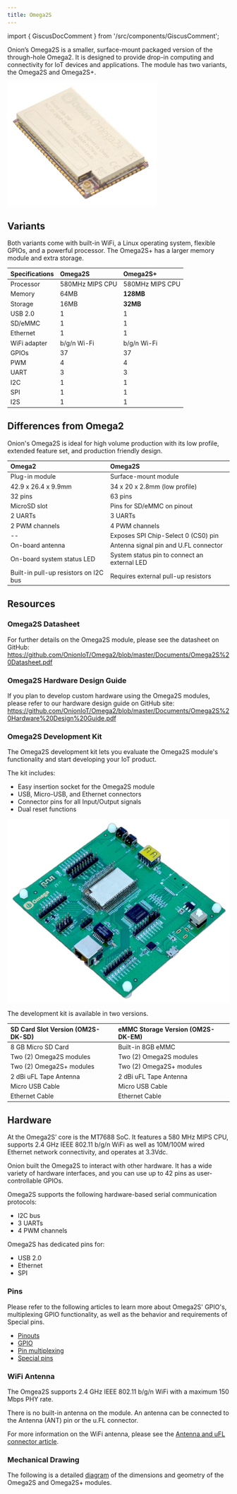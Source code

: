 ```yaml
---
title: Omega2S
---
```


import { GiscusDocComment } from '/src/components/GiscusComment';

Onion’s Omega2S is a smaller, surface-mount packaged version of the through-hole Omega2. It is designed to provide drop-in computing and connectivity for IoT devices and applications. The module has two variants, the Omega2S and Omega2S+.

![omega2s-module](./assets/omega2s-product.jpg)

## Variants

Both variants come with built-in WiFi, a Linux operating system, flexible GPIOs, and a powerful processor. The Omega2S+ has a larger memory module and extra storage.

| Specifications | Omega2S         | Omega2S+        |
| :------------- | :-------------- | :-------------- |
| Processor      | 580MHz MIPS CPU | 580MHz MIPS CPU |
| Memory         | 64MB            | **128MB**       |
| Storage        | 16MB            | **32MB**        |
| USB 2.0        | 1               | 1               |
| SD/eMMC        | 1               | 1               |
| Ethernet       | 1               | 1               |
| WiFi adapter   | b/g/n Wi-Fi     | b/g/n Wi-Fi     |
| GPIOs          | 37              | 37              |
| PWM            | 4               | 4               |
| UART           | 3               | 3               |
| I2C            | 1               | 1               |
| SPI            | 1               | 1               |
| I2S            | 1               | 1               |

## Differences from Omega2

Onion's Omega2S is ideal for high volume production with its low profile, extended feature set, and production friendly design.

| Omega2                                | Omega2S                                      |
| :------------------------------------ | :------------------------------------------- |
| Plug-in module                        | Surface-mount module                         |
| 42.9 x 26.4 x 9.9mm                   | 34 x 20 x 2.8mm (low profile)                |
| 32 pins                               | 63 pins                                      |
| MicroSD slot                          | Pins for SD/eMMC on pinout                   |
| 2 UARTs                               | 3 UARTs                                      |
| 2 PWM channels                        | 4 PWM channels                               |
| --                                    | Exposes SPI Chip-Select 0 (CS0) pin          |
| On-board antenna                      | Antenna signal pin and U.FL connector        |
| On-board system status LED            | System status pin to connect an external LED |
| Built-in pull-up resistors on I2C bus | Requires external pull-up resistors          |

## Resources

### Omega2S Datasheet

For further details on the Omega2S module, please see the datasheet on GitHub: https://github.com/OnionIoT/Omega2/blob/master/Documents/Omega2S%20Datasheet.pdf

### Omega2S Hardware Design Guide

If you plan to develop custom hardware using the Omega2S modules, please refer to our hardware design guide on GitHub site: https://github.com/OnionIoT/Omega2/blob/master/Documents/Omega2S%20Hardware%20Design%20Guide.pdf

### Omega2S Development Kit

The Omega2S development kit lets you evaluate the Omega2S module's functionality and start developing your IoT product.

The kit includes:

- Easy insertion socket for the Omega2S module
- USB, Micro-USB, and Ethernet connectors
- Connector pins for all Input/Output signals
- Dual reset functions

![omega2s-development-kit](./assets/omega2s-dev-kit.jpg)

The development kit is available in two versions.

| SD Card Slot Version (OM2S-DK-SD) | eMMC Storage Version (OM2S-DK-EM) |
| :-------------------------------- | :-------------------------------- |
| 8 GB Micro SD Card                | Built-in 8GB eMMC                 |
| Two (2) Omega2S modules           | Two (2) Omega2S modules           |
| Two (2) Omega2S+ modules          | Two (2) Omega2S+ modules          |
| 2 dBi uFL Tape Antenna            | 2 dBi uFL Tape Antenna            |
| Micro USB Cable                   | Micro USB Cable                   |
| Ethernet Cable                    | Ethernet Cable                    |

## Hardware

At the Omega2S’ core is the MT7688 SoC. It features a 580 MHz MIPS CPU, supports 2.4 GHz IEEE 802.11 b/g/n WiFi as well as 10M/100M wired Ethernet network connectivity, and operates at 3.3Vdc.

Onion built the Omega2S to interact with other hardware. It has a wide variety of hardware interfaces, and you can use up to 42 pins as user-controllable GPIOs.

Omega2S supports the following hardware-based serial communication protocols:

- I2C bus
- 3 UARTs
- 4 PWM channels

Omega2S has dedicated pins for:

- USB 2.0
- Ethernet
- SPI

### Pins

Please refer to the following articles to learn more about Omega2S' GPIO's, multiplexing GPIO functionality, as well as the behavior and requirements of Special pins.

- [Pinouts](/hardware-interfaces/pinouts)
- [GPIO](/hardware-interfaces/gpio)
- [Pin multiplexing](/hardware-interfaces/pin-multiplexing)
- [Special pins](/hardware-interfaces/special-pins)

### WiFi Antenna

The Omgea2S supports 2.4 GHz IEEE 802.11 b/g/n WiFi with a maximum 150 Mbps PHY rate.

There is no built-in antenna on the module. An antenna can be connected to the Antenna (ANT) pin or the u.FL connector.

For more information on the WiFi antenna, please see the [Antenna and uFL connector article](/hardware-interfaces/wifi-antenna).

### Mechanical Drawing

The following is a detailed [diagram](./omega2s-mechanical) of the dimensions and geometry of the Omega2S and Omega2S+ modules.

<GiscusDocComment />

